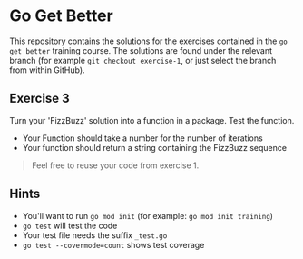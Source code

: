 # Go Get Better

This repository contains the solutions for the exercises contained in the
`go get better` training course. The solutions are found under the relevant
branch (for example `git checkout exercise-1`, or just select the branch from
within GitHub).

## Exercise 3

Turn your 'FizzBuzz' solution into a function in a package. Test the function. 

  * Your Function should take a number for the number of iterations
  * Your function should return a string containing the FizzBuzz sequence

  
> Feel free to reuse your code from exercise 1.
  
## Hints

  * You'll want to run `go mod init` (for example: 
    `go mod init training`)
  * `go test` will test the code
  * Your test file needs the suffix `_test.go`
  * `go test --covermode=count` shows test coverage
